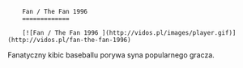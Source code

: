 
        Fan / The Fan 1996 
        =============
        
        [![Fan / The Fan 1996 ](http://vidos.pl/images/player.gif)](http://vidos.pl/fan-the-fan-1996)
        
        
 Fanatyczny kibic baseballu porywa syna popularnego gracza.
    
